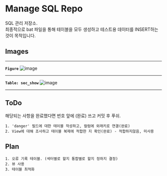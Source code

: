 # Manage SQL Repo

SQL 관리 저장소.  
최종적으로 bat 파일을 통해 테이블을 모두 생성하고 테스트용 데이터를 INSERT하는 것이 목적입니다.

## Images

---

**`Figure`**
![image](https://user-images.githubusercontent.com/61080445/141109056-b260d3b5-250b-4f82-add1-91283d426f29.png)

---

**`Table: sec_show`**
![image](https://user-images.githubusercontent.com/61080445/141109319-164952f4-daf7-4c8e-9fad-dbae55a3d9cd.png)

---

## ToDo

해당되는 사항을 완료했다면 번호 앞에 (완료) 쓰고 커밋 후 푸쉬.
```
1. 'danger' 필드에 대한 테이블 작성하고, 컬럼에 외래키로 연결(완료)
2. View에 대해 조사하고 테이블 복제에 적합한 지 확인(완료) - 적합하지않음, 미사용
```

## Plan

```
1. 오류 기록 테이블. (섹터별로 할지 통합별로 할지 정하지 결정)
2. 뷰 사용
3. 테이블 최적화
```
